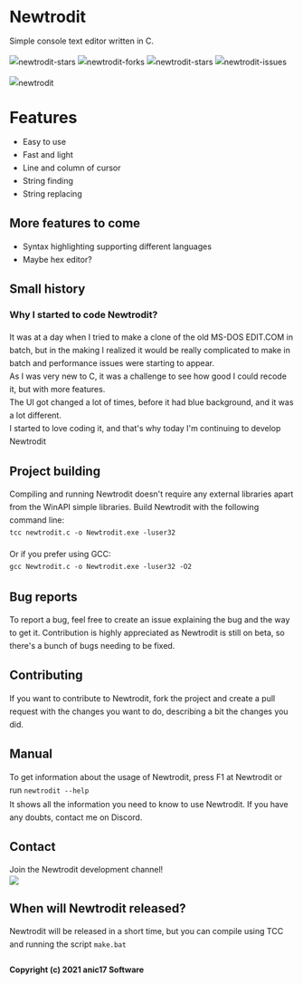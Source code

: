 <style>
.newtrodit-md {line-height:23px;}

</style>

<div class="newtrodit-md">




# Newtrodit
Simple console text editor written in C. 

![newtrodit-stars](https://img.shields.io/github/stars/anic17/Newtrodit?color=yellow)
![newtrodit-forks](https://img.shields.io/github/forks/anic17/Newtrodit)
![newtrodit-stars](https://img.shields.io/github/license/anic17/Newtrodit)
![newtrodit-issues](https://img.shields.io/github/issues/anic17/Newtrodit)

![newtrodit](https://user-images.githubusercontent.com/58483910/137585130-ca273f69-f83a-4313-a49b-671fb6fe8929.png)


# Features

- Easy to use
- Fast and light
- Line and column of cursor
- String finding
- String replacing

## More features to come

- Syntax highlighting supporting different languages
- Maybe hex editor?

## Small history

### Why I started to code Newtrodit?

It was at a day when I tried to make a clone of the old MS-DOS EDIT.COM in batch, but in the making I realized it would be really complicated to make in batch and performance issues were starting to appear.  
As I was very new to C, it was a challenge to see how good I could recode it, but with more features.  
The UI got changed a lot of times, before it had blue background, and it was a lot different.  
I started to love coding it, and that's why today I'm continuing to develop Newtrodit

## Project building

Compiling and running Newtrodit doesn't require any external libraries apart from the WinAPI simple libraries. Build Newtrodit with the following command line:  
`tcc newtrodit.c -o Newtrodit.exe -luser32`  

Or if you prefer using GCC:  
`gcc Newtrodit.c -o Newtrodit.exe -luser32 -O2`

## Bug reports

To report a bug, feel free to create an issue explaining the bug and the way to get it. Contribution is highly appreciated as Newtrodit is still on beta, so there's a bunch of bugs needing to be fixed.

## Contributing

If you want to contribute to Newtrodit, fork the project and create a pull request with the changes you want to do, describing a bit the changes you did.


## Manual
To get information about the usage of Newtrodit, press F1 at Newtrodit or run `newtrodit --help`  
It shows all the information you need to know to use Newtrodit. If you have any doubts, contact me on <a href="https://discord.gg/J628dBqQgb" style="text-decoration: none">Discord</a>.

## Contact

Join the Newtrodit development channel!  
<a href="https://discord.gg/J628dBqQgb"><img src="https://img.shields.io/discord/728958932210679869"></a>


## When will Newtrodit released?

Newtrodit will be released in a short time, but you can compile using <a href="https://bellard.org/tcc/" style="text-decoration: none">TCC</a> and running the script `make.bat`


#### Copyright (c) 2021 anic17 Software
</div>
